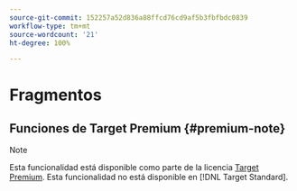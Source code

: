 ```yaml
---
source-git-commit: 152257a52d836a88ffcd76cd9af5b3fbfbdc0839
workflow-type: tm+mt
source-wordcount: '21'
ht-degree: 100%

---
```

# Fragmentos

## Funciones de Target Premium {#premium-note}

>[!NOTE]
>
>Esta funcionalidad está disponible como parte de la licencia [Target Premium](/help/main/c-intro/intro.md#premium). Esta funcionalidad no está disponible en [!DNL Target Standard].



